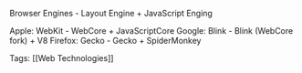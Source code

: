 Browser Engines - Layout Engine + JavaScript  Enging

Apple: WebKit - WebCore + JavaScriptCore
Google: Blink - Blink (WebCore fork) + V8
Firefox: Gecko - Gecko + SpiderMonkey

Tags: [[Web Technologies]]